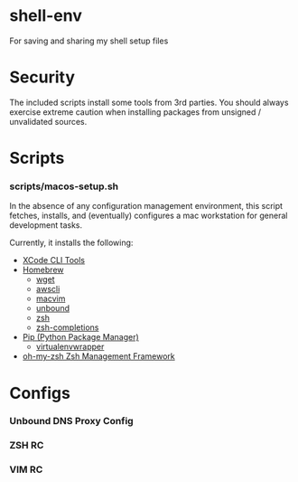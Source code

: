 # shell-env
For saving and sharing my shell setup files


# Security
The included scripts install some tools from 3rd parties. You should always exercise
extreme caution when installing packages from unsigned / unvalidated sources.


# Scripts
### scripts/macos-setup.sh
In the absence of any configuration management environment, this script fetches,
installs, and (eventually) configures a mac workstation for general development
tasks.

Currently, it installs the following:
* [XCode CLI Tools](https://developer.apple.com/library/content/technotes/tn2339/_index.html)
* [Homebrew](https://brew.sh/)
  * [wget](https://www.gnu.org/software/wget/)
  * [awscli](https://github.com/aws/aws-cli)
  * [macvim](https://github.com/macvim-dev) 
  * [unbound](https://www.unbound.net/)
  * [zsh](https://github.com/robbyrussell/oh-my-zsh/wiki/Installing-ZSH)
  * [zsh-completions](https://github.com/zsh-users/zsh-completions)
* [Pip (Python Package Manager)](https://pip.pypa.io/en/stable/)
  * [virtualenvwrapper](https://pypi.python.org/pypi/virtualenvwrapper/)
* [oh-my-zsh Zsh Management Framework](https://github.com/robbyrussell/oh-my-zsh) 


# Configs
### Unbound DNS Proxy Config
### ZSH RC
### VIM RC

